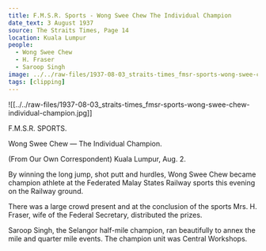 ```yaml
---
title: F.M.S.R. Sports - Wong Swee Chew The Individual Champion
date_text: 3 August 1937
source: The Straits Times, Page 14
location: Kuala Lumpur
people:
  - Wong Swee Chew
  - H. Fraser
  - Saroop Singh
image: ../../raw-files/1937-08-03_straits-times_fmsr-sports-wong-swee-chew-individual-champion.jpg
tags: [clipping]
---
```

![[../../raw-files/1937-08-03_straits-times_fmsr-sports-wong-swee-chew-individual-champion.jpg]]

F.M.S.R. SPORTS.

Wong Swee Chew — The Individual Champion.

(From Our Own Correspondent)
Kuala Lumpur, Aug. 2.

By winning the long jump, shot putt and hurdles, Wong Swee Chew became champion athlete at the Federated Malay States Railway sports this evening on the Railway ground.

There was a large crowd present and at the conclusion of the sports Mrs. H. Fraser, wife of the Federal Secretary, distributed the prizes.

Saroop Singh, the Selangor half-mile champion, ran beautifully to annex the mile and quarter mile events. The champion unit was Central Workshops.